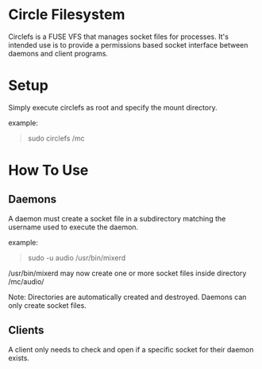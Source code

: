 # Circle Filesystem
Circlefs is a FUSE VFS that manages socket files for processes.  It's intended use is to provide a permissions based socket interface between daemons and client programs.

# Setup
Simply execute circlefs as root and specify the mount directory.

example:
> sudo circlefs /mc

# How To Use
## Daemons
A daemon must create a socket file in a subdirectory matching the username used to execute the daemon.

example:
> sudo -u audio /usr/bin/mixerd

/usr/bin/mixerd may now create one or more socket files inside directory /mc/audio/

  Note: Directories are automatically created and destroyed.  Daemons can only create socket files.

## Clients
A client only needs to check and open if a specific socket for their daemon exists.
